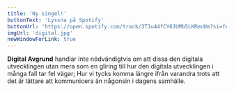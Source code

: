 ```yaml
---
title: 'Ny singel!'
buttonText: 'Lyssna på Spotify'
buttonUrl: 'https://open.spotify.com/track/3T1u44fCY6JUMb5LKRmuUm?si=fef5623c4d5f42a5'
imgUrl: 'digital.jpg'
newWindowForLink: true
---
```


**Digital Avgrund** handlar inte nödvändigtvis om att dissa den digitala utvecklingen utan mera som en gliring till hur den digitala utvecklingen i många fall tar fel vägar; Hur vi tycks komma längre ifrån varandra trots att det är lättare att kommunicera än någonsin i dagens samhälle.
